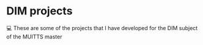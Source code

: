 # DIM projects
💻 These are some of the projects that I have developed for the DIM subject of the MUITTS master
